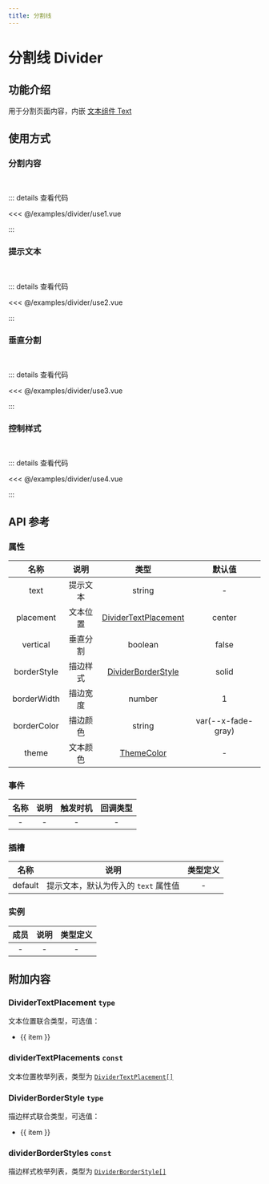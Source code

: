 ```yaml
---
title: 分割线
---
```


# 分割线 Divider

## 功能介绍

用于分割页面内容，内嵌 [文本组件 Text](/examples/text/index.md)

## 使用方式

### 分割内容

<br />
<DividerUse1 />

::: details 查看代码

<<< @/examples/divider/use1.vue

:::

### 提示文本

<br />
<DividerUse2 />

::: details 查看代码

<<< @/examples/divider/use2.vue

:::

### 垂直分割

<br />
<DividerUse3 />

::: details 查看代码

<<< @/examples/divider/use3.vue

:::

### 控制样式

<br />
<DividerUse4 />

::: details 查看代码

<<< @/examples/divider/use4.vue

:::

## API 参考

### 属性

|    名称     |   说明   |                         类型                          |       默认值       |
| :---------: | :------: | :---------------------------------------------------: | :----------------: |
|    text     | 提示文本 |                        string                         |         -          |
|  placement  | 文本位置 |  [DividerTextPlacement](#dividertextplacement-type)   |       center       |
|  vertical   | 垂直分割 |                        boolean                        |       false        |
| borderStyle | 描边样式 |    [DividerBorderStyle](#dividerborderstyle-type)     |       solid        |
| borderWidth | 描边宽度 |                        number                         |         1          |
| borderColor | 描边颜色 |                        string                         | var(--x-fade-gray) |
|    theme    | 文本颜色 | [ThemeColor](/common/base.md#themecolor-type) |         -          |

### 事件

| 名称 | 说明 | 触发时机 | 回调类型 |
| :--: | :--: | :------: | :------: |
|  -   |  -   |    -     |    -     |

### 插槽

|  名称   |                 说明                 | 类型定义 |
| :-----: | :----------------------------------: | :------: |
| default | 提示文本，默认为传入的 `text` 属性值 |    -     |

### 实例

| 成员 | 说明 | 类型定义 |
| :--: | :--: | :------: |
|  -   |  -   |    -     |

## 附加内容

### DividerTextPlacement `type`

文本位置联合类型，可选值：

<ul>
    <li v-for="(item, index) in dividerTextPlacements" :key="index">{{ item }}</li>
</ul>

### dividerTextPlacements `const`

文本位置枚举列表，类型为 [`DividerTextPlacement[]`](#dividertextplacement-type)

### DividerBorderStyle `type`

描边样式联合类型，可选值：

<ul>
    <li v-for="(item, index) in dividerBorderStyles" :key="index">{{ item }}</li>
</ul>

### dividerBorderStyles `const`

描边样式枚举列表，类型为 [`DividerBorderStyle[]`](#dividerborderstyle-type)

<script setup>
import { dividerTextPlacements, dividerBorderStyles } from 'wink-ui';
import DividerUse1 from './use1.vue';
import DividerUse2 from './use2.vue';
import DividerUse3 from './use3.vue';
import DividerUse4 from './use4.vue';
</script>
